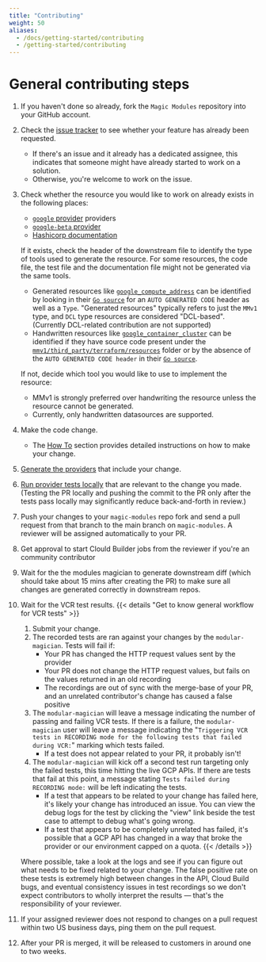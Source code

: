```yaml
---
title: "Contributing"
weight: 50
aliases:
  - /docs/getting-started/contributing
  - /getting-started/contributing
---
```


# General contributing steps

1. If you haven't done so already, fork the `Magic Modules` repository into your GitHub account.
1. Check the [issue tracker](https://github.com/hashicorp/terraform-provider-google/issues) to see whether your feature has already been requested.
   * If there's an issue and it already has a dedicated assignee, this indicates that someone might have already started to work on a solution.
   * Otherwise, you're welcome to work on the issue.
1. Check whether the resource you would like to work on already exists in the following places:
   * [`google` provider](https://github.com/hashicorp/terraform-provider-google) providers
   * [`google-beta` provider](https://github.com/hashicorp/terraform-provider-google-beta)
   * [Hashicorp documentation](https://registry.terraform.io/providers/hashicorp/google/latest/docs)
   
   If it exists, check the header of the downstream file to identify the type of tools used to generate the resource.
   For some resources, the code file, the test file and the documentation file might not be generated via the same tools.
      * Generated resources like [`google_compute_address`](https://registry.terraform.io/providers/hashicorp/google/latest/docs/resources/compute_address) can be identified by looking in their [`Go source`](https://github.com/hashicorp/terraform-provider-google/blob/main/google/resource_compute_address.go) for an `AUTO GENERATED CODE` header as well as a `Type`. "Generated resources" typically refers to just the `MMv1` type, and `DCL` type resources are considered "DCL-based". (Currently DCL-related contribution are not supported)
      * Handwritten resources like [`google_container_cluster`](https://registry.terraform.io/providers/hashicorp/google/latest/docs/resources/container_cluster) can be identified if they have source code present under the [`mmv1/third_party/terraform/resources`](https://github.com/GoogleCloudPlatform/magic-modules/tree/main/mmv1/third_party/terraform/resources) folder or by the absence of the `AUTO GENERATED CODE header` in their [`Go source`](https://github.com/hashicorp/terraform-provider-google/blob/main/google/resource_container_cluster.go).
   
   If not, decide which tool you would like to use to implement the resource:
      * MMv1 is strongly preferred over handwriting the resource unless the resource cannot be generated.
      * Currently, only handwritten datasources are supported.
1. Make the code change.
   * The [How To](/magic-modules/docs/how-to) section provides detailed instructions on how to make your change.
1. [Generate the providers](/magic-modules/docs/getting-started/generate-providers/) that include your change.
1. [Run provider tests locally](/magic-modules/develop/run-tests/) that are relevant to the change you made. (Testing the PR locally and pushing the commit to the PR only after the tests pass locally may significantly reduce back-and-forth in review.)
1. Push your changes to your `magic-modules` repo fork and send a pull request from that branch to the main branch on `magic-modules`. A reviewer will be assigned automatically to your PR.
1. Get approval to start Clould Builder jobs from the reviewer if you're an community contributor
1. Wait for the the modules magician to generate downstream diff (which should take about 15 mins after creating the PR) to make sure all changes are generated correctly in downstream repos.
1. Wait for the VCR test results.
{{< details "Get to know general workflow for VCR tests" >}}
   1. Submit your change.
   1. The recorded tests are ran against your changes by the `modular-magician`. Tests will fail if:
      * Your PR has changed the HTTP request values sent by the provider
      * Your PR does not change the HTTP request values, but fails on the values returned in an old recording
      * The recordings are out of sync with the merge-base of your PR, and an unrelated contributor's change has caused a false positive
   1. The `modular-magician` will leave a message indicating the number of passing and failing VCR tests. If there is a failure, the `modular-magician` user will leave a message indicating the "`Triggering VCR tests in RECORDING mode for the following tests that failed during VCR:`" marking which tests failed.
      * If a test does not appear related to your PR, it probably isn't!
   1. The `modular-magician` will kick off a second test run targeting only the failed tests, this time hitting the live GCP APIs. If there are tests that fail at this point, a message stating `Tests failed during RECORDING mode:` will be left indicating the tests.
      * If a test that appears to be related to your change has failed here, it's likely your change has introduced an issue. You can view the debug logs for the test by clicking the "view" link beside the test case to attempt to debug what's going wrong.
      * If a test that appears to be completely unrelated has failed, it's possible that a GCP API has changed in a way that broke the provider or our environment capped on a quota.
{{< /details >}}

   Where possible, take a look at the logs and see if you can figure out what needs to be fixed related to your change.
   The false positive rate on these tests is extremely high between changes in the API, Cloud Build bugs, and eventual consistency issues in test recordings so we don't expect contributors to wholly interpret the results — that's the responsibility of your reviewer.
1. If your assigned reviewer does not respond to changes on a pull request within two US business days, ping them on the pull request.
1. After your PR is merged, it will be released to customers in around one to two weeks.
